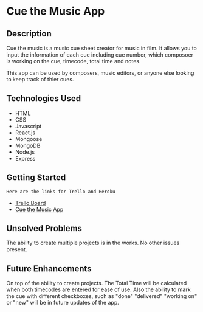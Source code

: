 # Cue the Music App

## Description
Cue the music is a music cue sheet creator for music in film. It allows you to input the information of each cue including cue number, which composoer is working on the cue, timecode, total time and notes. 

This app can be used by composers, music editors, or anyone else looking to keep track of thier cues.

## Technologies Used
- HTML
- CSS
- Javascript
- React.js
- Mongoose
- MongoDB
- Node.js
- Express

## Getting Started
	Here are the links for Trello and Heroku
- [Trello Board](https://trello.com/b/mtb6GJNq/cue-the-music)
- [Cue the Music App](https://cuethemusic.herokuapp.com/)

## Unsolved Problems
The ability to create multiple projects is in the works. No other issues present.

## Future Enhancements
On top of the ability to create projects. The Total Time will be calculated when both timecodes are entered for ease of use. Also the ability to mark the cue with different checkboxes, such as "done" "delivered" "working on" or "new" will be in future updates of the app. 

